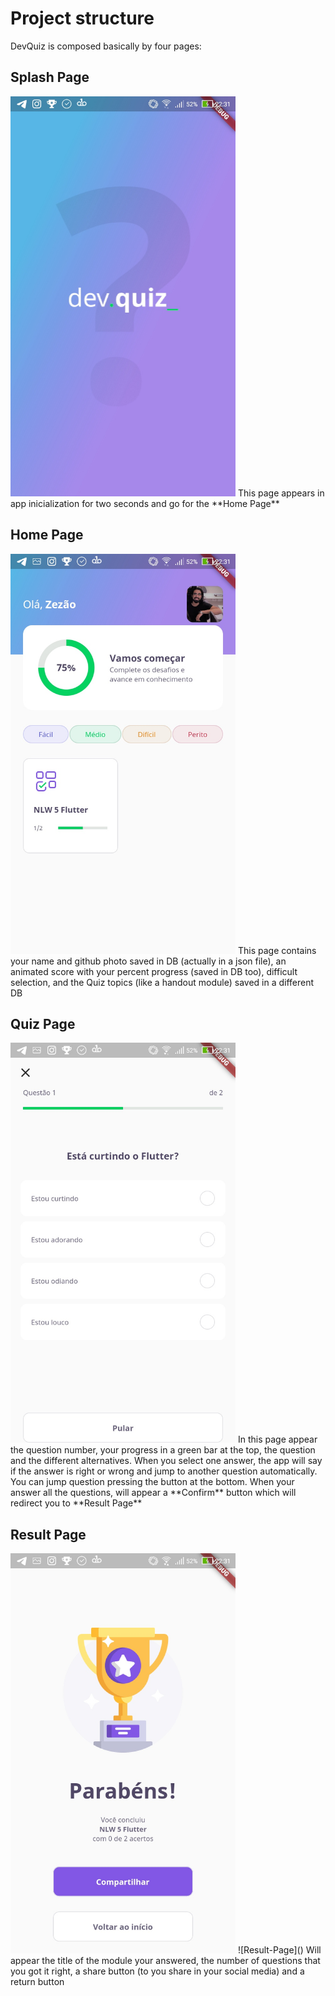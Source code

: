 # Project structure
DevQuiz is composed basically by four pages:

## Splash Page
<img src="https://github.com/joseaugusto0/DevQuiz_NLW5_Flutter/blob/main/images/Screenshot_20210423-223102.jpg" width="360" height="640">
    This page appears in app inicialization for two seconds and go for the **Home Page**

## Home Page 
<img src="https://github.com/joseaugusto0/DevQuiz_NLW5_Flutter/blob/main/images/Screenshot_20210423-223106.jpg" width="360" height="640">
    This page contains your name and github photo saved in DB (actually in a json file), an animated score with your percent progress (saved in DB too), difficult selection, and the Quiz topics (like a handout module) saved in a different DB

## Quiz Page
<img src="https://github.com/joseaugusto0/DevQuiz_NLW5_Flutter/blob/main/images/Screenshot_20210423-223111.jpg" width="360" height="640">
    In this page appear the question number, your progress in a green bar at the top, the question and the different alternatives. When you select one answer, the app will say if the answer is right or wrong and jump to another question automatically. You can jump question pressing the button at the bottom. When your answer all the questions, will appear a **Confirm** button which will redirect you to **Result Page**

## Result Page
<img src="https://github.com/joseaugusto0/DevQuiz_NLW5_Flutter/blob/main/images/Screenshot_20210423-223119.jpg" width="360" height="640">
![Result-Page]()
    Will appear the title of the module your answered, the number of questions that you got it right, a share button (to you share in your social media) and a return button

